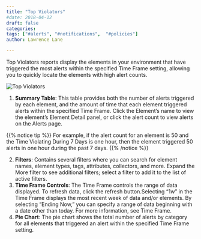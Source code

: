```yaml
---
title: "Top Violators"
#date: 2018-04-12
draft: false
categories:
tags: ["#alerts", "#notifications",  "#policies"]
author: Lawrence Lane

---
```

Top Violators reports display the elements in your environment that have triggered the most alerts within the specified Time Frame setting, allowing you to quickly locate the elements with high alert counts.

![Top Violators](/images/top-violators/top-violators.png)

1. **Summary Table**: This table provides both the number of alerts triggered by each element, and the amount of time that each element triggered alerts within the specified Time Frame. Click the Element’s name to view the element’s Element Detail panel, or click the alert count to view alerts on the Alerts page.


{{% notice tip %}}
For example, if the alert count for an element is 50 and the Time Violating During 7 Days is one hour, then the element triggered 50 alerts in one hour during the past 7 days.
{{% /notice %}}

2. **Filters**: Contains several filters where you can search for element names, element types, tags, attributes, collectors, and more. Expand the More filter to see additional filters; select a filter to add it to the list of active filters.
3. **Time Frame Controls**: The Time Frame controls the range of data displayed. To refresh data, click the refresh  button.Selecting “1w” in the Time Frame displays the most recent week of data and/or elements. By selecting “Ending Now,” you can specify a range of data beginning with a date other than today. For more information, see Time Frame.
4. **Pie Chart**: The pie chart shows the total number of alerts by category for all elements that triggered an alert within the specified Time Frame setting.
